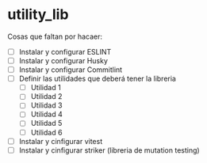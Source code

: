 # utility_lib

Cosas que faltan por hacaer:

- [ ] Instalar y configurar ESLINT
- [ ] Instalar y configurar Husky
- [ ] Instalar y configurar Commitlint
- [ ] Definir las utilidades que deberá tener la libreria
    - [ ] Utilidad 1
    - [ ] Utilidad 2
    - [ ] Utilidad 3
    - [ ] Utilidad 4
    - [ ] Utilidad 5
    - [ ] Utilidad 6
- [ ] Instalar y cinfigurar vitest
- [ ] Instalar y cinfigurar striker (libreria de mutation testing)
